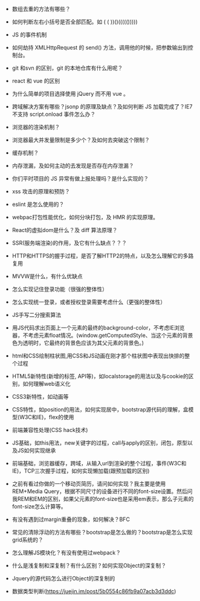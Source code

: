 + 数组去重的方法有哪些？
+ 如何判断左右小括号是否全部匹配。如 ( ( ))()((((()))))
+ JS 的事件机制
+ 如何劫持 XMLHttpRequest 的 send() 方法，调用他的时候，把参数输出到控制台。
+ git 和svn 的区别，git 的本地仓库有什么用呢？
+ react 和 vue 的区别
+ 为什么简单的项目选择使用 jQuery 而不用 vue 。
+ 跨域解决方案有哪些？jsonp 的原理及缺点？及如何判断 JS 加载完成了？IE7不支持 script.onload 事件怎么办？
+ 浏览器的渲染机制？
+ 浏览器最大并发量限制是多少个？及如何去突破这个限制？
+ 缓存机制？
+ 内存泄漏，及如何主动的去发现是否存在内存泄漏？
+ 你们平时项目的 JS 异常有做上报处理吗？是什么实现的？
+ xss 攻击的原理和预防？
+ eslint 是怎么使用的？
+ webpac打包性能优化，如何分块打包，及 HMR 的实现原理。
+ React的虚拟dom是什么？及 diff 算法原理？
+ SSR(服务端渲染)的作用，及它有什么缺点？？？

+ HTTP和HTTPS的握手过程，是否了解HTTP2的特点，以及怎么理解它的多路复用
+ MVVW是什么，有什么优缺点
+ 怎么实现记住登录功能（很强的整体性）
+ 怎么实现统一登录，或者授权登录需要考虑什么（更强的整体性）

+ JS手写二分搜索算法
+ 用JS代码求出页面上一个元素的最终的background-color，不考虑IE浏览器，不考虑元素float情况。(window.getComputedStyle、当这个元素的背景色为透明时，它最终的背景色应该为其父元素的背景色。)
+ html和CSS绘制柱状图,用CSS和JS动画在刚才那个柱状图中表现出快排的整个过程


<!-- baidu -->
<!-- https://juejin.im/post/587dab348d6d810058d87a0a -->
+ HTML5新特性(新增的标签, API等)，如localstorage的用法以及与cookie的区别，如何理解web语义化
+ CSS3新特性，如动画等
+ CSS特性，如position的用法，如何实现居中，bootstrap源代码的理解，盒模型(W3C和IE)，flex的使用
+ 前端兼容性处理(CSS hack技术)
+ JS基础，如this用法，new关键字的过程，call与apply的区别，闭包，原型以及JS如何实现继承
+ 前端基础，浏览器缓存，跨域，从输入url到渲染的整个过程，事件(W3C和IE)，TCP三次握手过程，如何实现懒加载(跟预加载的区别)
+ 之前有看过你做的一个移动页简历，请问如何实现？我主要是使用REM+Media Query，根据不同尺寸的设备进行不同的font-size设置。然后问我REM和EM的区别，如果父元素的font-size也是采用em表示，那么子元素的font-size怎么计算等。
+ 有没有遇到过margin重叠的现象，如何解决？BFC
+ 常见的清除浮动的方法有哪些？bootstrap是怎么做的？bootstrap是怎么实现grid系统的？
+ 怎么理解JS模块化？有没有使用过webpack？
+ 什么是浅复制和深复制？有什么区别？如何实现Object的深复制？
+ Jquery的源代码怎么进行Object的深复制的

+ 数据类型判断(https://juejin.im/post/5b0554c86fb9a07acb3d3ddc)